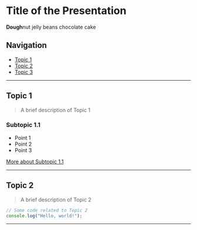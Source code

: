 # Title of the Presentation

**Dough**nut jelly beans chocolate cake

## Navigation

- [Topic 1](#topic-1)
- [Topic 2](#topic-2)
- [Topic 3](#topic-3)

---

## Topic 1

> A brief description of Topic 1

### Subtopic 1.1

- Point 1
- Point 2
- Point 3

[More about Subtopic 1.1](https://example.com)

---

## Topic 2

> A brief description of Topic 2

```js
// Some code related to Topic 2
console.log("Hello, world!");
```

---

 <!-- Edit the style.yml file to customize colors -->